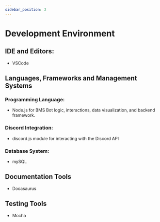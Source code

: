 ```yaml
---
sidebar_position: 2
---
```


# Development Environment

## IDE and Editors:
 - VSCode

## Languages, Frameworks and Management Systems

### Programming Language:
- Node.js for BMS Bot logic, interactions, data visualization, and backend framework.

### Discord Integration:
- discord.js module for interacting with the Discord API

### Database System:
- mySQL

## Documentation Tools
- Docasaurus

## Testing Tools
 - Mocha
